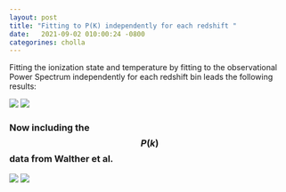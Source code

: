 ```yaml
---
layout: post
title: "Fitting to P(K) independently for each redshift "
date:   2021-09-02 010:00:24 -0800
categorines: cholla
---
```



Fitting the ionization state and temperature by fitting to the observational Power Spectrum independently for each redshift bin leads the following results:


<img src="{{ site.url }}assets/images/flux_fit_redshift.png"> 


<img src="{{ site.url }}assets/images/flux_ps_difference_redshift.png"> 



### Now including the $$P(k)$$ data from Walther et al.
 

<img src="{{ site.url }}assets/images/flux_fit_redshift_walther.png"> 


<img src="{{ site.url }}assets/images/flux_ps_difference_redshift_walther.png"> 
